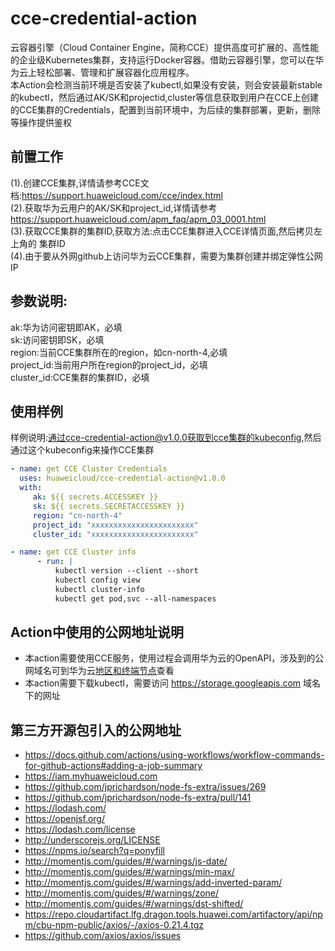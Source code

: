 # cce-credential-action
云容器引擎（Cloud Container Engine，简称CCE）提供高度可扩展的、高性能的企业级Kubernetes集群，支持运行Docker容器。借助云容器引擎，您可以在华为云上轻松部署、管理和扩展容器化应用程序。  
本Action会检测当前环境是否安装了kubectl,如果没有安装，则会安装最新stable的kubectl，然后通过AK/SK和projectid,cluster等信息获取到用户在CCE上创建的CCE集群的Credentials，配置到当前环境中，为后续的集群部署，更新，删除等操作提供鉴权

## **前置工作**
(1).创建CCE集群,详情请参考CCE文档:https://support.huaweicloud.com/cce/index.html  
(2).获取华为云用户的AK/SK和project_id,详情请参考 https://support.huaweicloud.com/apm_faq/apm_03_0001.html  
(3).获取CCE集群的集群ID,获取方法:点击CCE集群进入CCE详情页面,然后拷贝左上角的 集群ID  
(4).由于要从外网github上访问华为云CCE集群，需要为集群创建并绑定弹性公网IP

## **参数说明:**
ak:华为访问密钥即AK，必填  
sk:访问密钥即SK，必填  
region:当前CCE集群所在的region，如cn-north-4,必填  
project_id:当前用户所在region的project_id，必填  
cluster_id:CCE集群的集群ID，必填  

## **使用样例**
样例说明:通过cce-credential-action@v1.0.0获取到cce集群的kubeconfig,然后通过这个kubeconfig来操作CCE集群
```yaml
- name: get CCE Cluster Credentials
  uses: huaweicloud/cce-credential-action@v1.0.0
  with:
     ak: ${{ secrets.ACCESSKEY }}
     sk: ${{ secrets.SECRETACCESSKEY }}
     region: "cn-north-4"
     project_id: "xxxxxxxxxxxxxxxxxxxxxxx"
     cluster_id: "xxxxxxxxxxxxxxxxxxxxxxx"

- name: get CCE Cluster info
      - run: |
          kubectl version --client --short
          kubectl config view
          kubectl cluster-info
          kubectl get pod,svc --all-namespaces
```

## Action中使用的公网地址说明
- 本action需要使用CCE服务，使用过程会调用华为云的OpenAPI，涉及到的公网域名可到华为云[地区和终端节点](https://developer.huaweicloud.com/endpoint?CCE)查看  
- 本action需要下载kubectl，需要访问 https://storage.googleapis.com 域名下的网址  

## 第三方开源包引入的公网地址
- https://docs.github.com/actions/using-workflows/workflow-commands-for-github-actions#adding-a-job-summary  
- https://iam.myhuaweicloud.com
- https://github.com/jprichardson/node-fs-extra/issues/269
- https://github.com/jprichardson/node-fs-extra/pull/141
- https://lodash.com/
- https://openjsf.org/
- https://lodash.com/license
- http://underscorejs.org/LICENSE
- https://npms.io/search?q=ponyfill
- http://momentjs.com/guides/#/warnings/js-date/
- http://momentjs.com/guides/#/warnings/min-max/
- http://momentjs.com/guides/#/warnings/add-inverted-param/
- http://momentjs.com/guides/#/warnings/zone/
- http://momentjs.com/guides/#/warnings/dst-shifted/
- https://repo.cloudartifact.lfg.dragon.tools.huawei.com/artifactory/api/npm/cbu-npm-public/axios/-/axios-0.21.4.tgz
- https://github.com/axios/axios/issues
